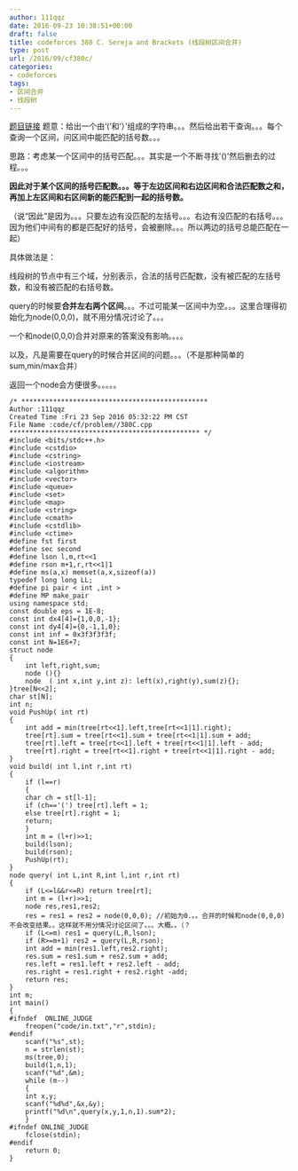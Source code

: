 ```yaml
---
author: 111qqz
date: 2016-09-23 10:38:51+00:00
draft: false
title: codeforces 380 C. Sereja and Brackets (线段树区间合并)
type: post
url: /2016/09/cf380c/
categories:
- codeforces
tags:
- 区间合并
- 线段树
---
```


[题目链接](http://codeforces.com/problemset/problem/380/C)
题意：给出一个由‘(’和‘）’组成的字符串。。。然后给出若干查询。。。每个查询一个区间，问区间中能匹配的括号数。。。

思路：考虑某一个区间中的括号匹配。。。其实是一个不断寻找'()'然后删去的过程。。。

**因此对于某个区间的括号匹配数。。。等于左边区间和右边区间和合法匹配数之和，再加上左区间和右区间新的能匹配到一起的括号数。**

（说“因此”是因为。。。只要左边有没匹配的左括号。。。右边有没匹配的右括号。。。因为他们中间有的都是匹配好的括号，会被删除。。。所以两边的括号总能匹配在一起）

具体做法是：

线段树的节点中有三个域，分别表示，合法的括号匹配数，没有被匹配的左括号数，和没有被匹配的右括号数。

query的时候要**合并左右两个区间**。。。不过可能某一区间中为空。。。这里合理得初始化为node(0,0,0)，就不用分情况讨论了。。。

一个和node(0,0,0)合并对原来的答案没有影响。。。。

以及，凡是需要在query的时候合并区间的问题。。。（不是那种简单的sum,min/max合并）

返回一个node会方便很多。。。。。

    
    /* ***********************************************
    Author :111qqz
    Created Time :Fri 23 Sep 2016 05:32:22 PM CST
    File Name :code/cf/problem//380C.cpp
    ************************************************ */
    #include <bits/stdc++.h>
    #include <cstdio>
    #include <cstring>
    #include <iostream>
    #include <algorithm>
    #include <vector>
    #include <queue>
    #include <set>
    #include <map>
    #include <string>
    #include <cmath>
    #include <cstdlib>
    #include <ctime>
    #define fst first
    #define sec second
    #define lson l,m,rt<<1
    #define rson m+1,r,rt<<1|1
    #define ms(a,x) memset(a,x,sizeof(a))
    typedef long long LL;
    #define pi pair < int ,int >
    #define MP make_pair
    using namespace std;
    const double eps = 1E-8;
    const int dx4[4]={1,0,0,-1};
    const int dy4[4]={0,-1,1,0};
    const int inf = 0x3f3f3f3f;
    const int N=1E6+7;
    struct node
    {
        int left,right,sum;
        node (){}
        node  ( int x,int y,int z): left(x),right(y),sum(z){};
    }tree[N<<2];
    char st[N];
    int n;
    void PushUp( int rt)
    {
        int add = min(tree[rt<<1].left,tree[rt<<1|1].right);
        tree[rt].sum = tree[rt<<1].sum + tree[rt<<1|1].sum + add;
        tree[rt].left = tree[rt<<1].left + tree[rt<<1|1].left - add;
        tree[rt].right = tree[rt<<1].right + tree[rt<<1|1].right - add;
    }
    void build( int l,int r,int rt)
    {
        if (l==r)
        {
    	char ch = st[l-1];
    	if (ch=='(') tree[rt].left = 1;
    	else tree[rt].right = 1;
    	return;
        }
        int m = (l+r)>>1;
        build(lson);
        build(rson);
        PushUp(rt);
    }
    node query( int L,int R,int l,int r,int rt)
    {
        if (L<=l&&r<=R) return tree[rt];
        int m = (l+r)>>1;
        node res,res1,res2;
        res = res1 = res2 = node(0,0,0); //初始为0.。。合并的时候和node(0,0,0)不会改变结果。。这样就不用分情况讨论区间了。。。大概。。（？
        if (L<=m) res1 = query(L,R,lson);
        if (R>=m+1) res2 = query(L,R,rson);
        int add = min(res1.left,res2.right);
        res.sum = res1.sum + res2.sum + add;
        res.left = res1.left + res2.left - add;
        res.right = res1.right + res2.right -add;
        return res;
    }
    int m;
    int main()
    {
    #ifndef  ONLINE_JUDGE 
        freopen("code/in.txt","r",stdin);
    #endif
        scanf("%s",st);
        n = strlen(st);
        ms(tree,0);
        build(1,n,1);
        scanf("%d",&m);
        while (m--)
        {
    	int x,y;
    	scanf("%d%d",&x,&y);
    	printf("%d\n",query(x,y,1,n,1).sum*2);
        }
    #ifndef ONLINE_JUDGE  
        fclose(stdin);
    #endif
        return 0;
    }
    





